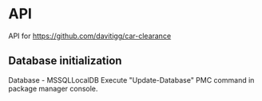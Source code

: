 # API
API for https://github.com/davitigg/car-clearance

## Database initialization
Database - MSSQLLocalDB
Execute "Update-Database" PMC command in package manager console.